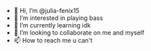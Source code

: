 - 👋 Hi, I’m @julia-fenix15
- 👀 I’m interested in playing bass
- 🌱 I’m currently learning idk
- 💞️ I’m looking to collaborate on me and myself
- 📫 How to reach me u can't

<!---
julia-fenix15/julia-fenix15 is a ✨ special ✨ repository because its `README.md` (this file) appears on your GitHub profile.
You can click the Preview link to take a look at your changes.
--->
